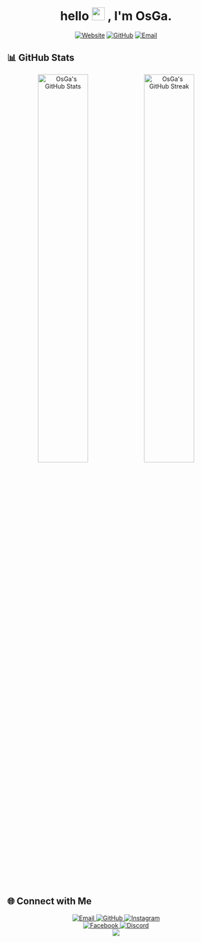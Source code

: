 <h1 align="center">hello  <img src = "https://raw.githubusercontent.com/MartinHeinz/MartinHeinz/master/wave.gif" width = 30px> , I'm OsGa.</h1>

<div align="center">
  
  [![Website](https://img.shields.io/badge/Website-osga.dev-blue?style=for-the-badge&logo=About.me&logoColor=white)](https://www.osga.dev)
  [![GitHub](https://img.shields.io/badge/GitHub-osga24-black?style=for-the-badge&logo=github)](https://github.com/osga24)
  [![Email](https://img.shields.io/badge/Email-me%40osga.lol-red?style=for-the-badge&logo=gmail&logoColor=white)](mailto:me@osga.lol)
  
</div>


## 📊 GitHub Stats

<div align="center">
  <img src="https://github-readme-stats.vercel.app/api?username=osga24&show_icons=true&theme=tokyonight&hide_border=true&bg_color=0D1117" width="48%" alt="OsGa's GitHub Stats"/>
  <img src="https://github-readme-streak-stats.herokuapp.com/?user=osga24&theme=tokyonight&hide_border=true&background=0D1117" width="48%" alt="OsGa's GitHub Streak"/>
</div>

## 🌐 Connect with Me

<div align="center">
  <a href="mailto:me@osga.lol">
    <img src="https://img.shields.io/badge/Email-me%40osga.lol-%23D14836?style=for-the-badge&logo=gmail" alt="Email"/>
  </a>
  <a href="https://github.com/OsGa24">
    <img src="https://img.shields.io/badge/github-OsGa24-%23181717?style=for-the-badge&logo=github" alt="GitHub"/>
  </a>
  <a href="https://instagram.com/os324_">
    <img src="https://img.shields.io/badge/Instagram-os324_-%23E4405F?style=for-the-badge&logo=instagram&logoColor=white" alt="Instagram"/>
  </a>
  <br/>
  <a href="https://facebook.com/profile.php">
    <img src="https://img.shields.io/badge/Facebook-Oscar_Huang-%231877F2?style=for-the-badge&logo=facebook&logoColor=white" alt="Facebook"/>
  </a>
  <a href="https://discord.com/users/osga_">
    <img src="https://img.shields.io/badge/Discord-osga__-%237289DA?style=for-the-badge&logo=discord&logoColor=white" alt="Discord"/>
  </a>
</div>

<div align="center">
    
</div>

<div align="center">
  <img src="https://capsule-render.vercel.app/api?type=waving&color=gradient&height=100&section=footer"/>
</div>
